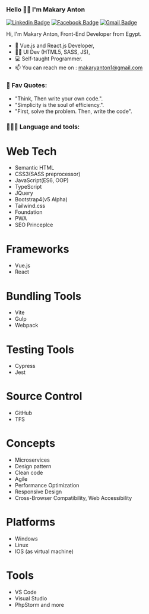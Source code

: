 ### Hello 👋🏻 I'm Makary Anton  

[![Linkedin Badge](https://img.shields.io/badge/MakaryAnton-30302f?style=flat&logo=linkedin&logoColor=white)](https://www.linkedin.com/in/makary-anton-112b72150)
[![Facebook Badge](https://img.shields.io/badge/MakaryAnton-30302f?style=flat&logo=facebook)](https://www.facebook.com/MakaryAnton)
[![Gmail Badge](https://img.shields.io/badge/makaryanton1@gmail.com-30302f?style=flat&logo=Gmail&logoColor=red)](mailto:makaryanton1@gmail.com)


Hi, I'm Makary Anton, Front-End Developer from Egypt.

- 🐳 Vue.js and React.js Developer, 
- 🐱‍🏍 UI Dev (HTML5, SASS, JS),
- 💻 Self-taught Programmer.
- 📫 You can reach me on : makaryanton1@gmail.com

### 💎 Fav Quotes: 
- "Think, Then write your own code.". 
- "Simplicity is the soul of efficiency.". 
- "First, solve the problem. Then, write the code".

### 👨🏻‍💻 Language and tools: 
# Web Tech
- Semantic HTML
- CSS3(SASS preprocessor)
- JavaScript(ES6, OOP)
- TypeScript
- JQuery
- Bootstrap4(v5 Alpha)
- Tailwind.css
- Foundation
- PWA
- SEO Princeplce

# Frameworks
- Vue.js
- React

# Bundling Tools
- Vite
- Gulp
- Webpack

# Testing Tools
- Cypress
- Jest

# Source Control
- GitHub
- TFS

# Concepts
- Microservices
- Design pattern
- Clean code
- Agile
- Performance Optimization
- Responsive Design
- Cross-Browser Compatibility, Web Accessibility

# Platforms
- Windows
- Linux
- IOS (as virtual machine)

# Tools
- VS Code
- Visual Studio
- PhpStorm and more
